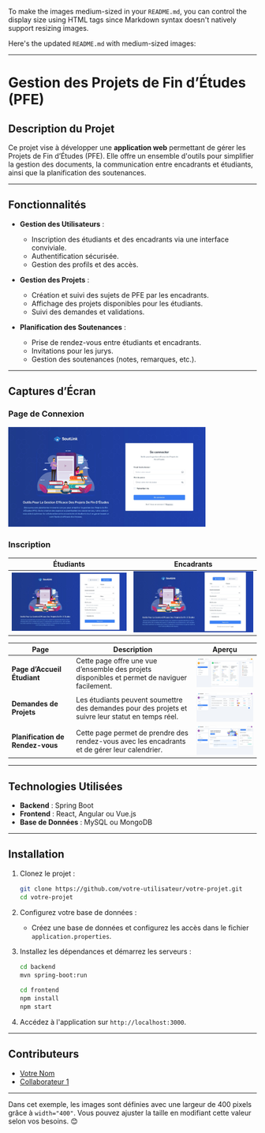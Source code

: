 To make the images medium-sized in your `README.md`, you can control the display size using HTML tags since Markdown syntax doesn't natively support resizing images.

Here's the updated `README.md` with medium-sized images:

---

# Gestion des Projets de Fin d’Études (PFE)

## Description du Projet

Ce projet vise à développer une **application web** permettant de gérer les Projets de Fin d’Études (PFE). Elle offre un ensemble d'outils pour simplifier la gestion des documents, la communication entre encadrants et étudiants, ainsi que la planification des soutenances.

---

## Fonctionnalités

- **Gestion des Utilisateurs** :
  - Inscription des étudiants et des encadrants via une interface conviviale.
  - Authentification sécurisée.
  - Gestion des profils et des accès.

- **Gestion des Projets** :
  - Création et suivi des sujets de PFE par les encadrants.
  - Affichage des projets disponibles pour les étudiants.
  - Suivi des demandes et validations.

- **Planification des Soutenances** :
  - Prise de rendez-vous entre étudiants et encadrants.
  - Invitations pour les jurys.
  - Gestion des soutenances (notes, remarques, etc.).

---

## Captures d’Écran

### **Page de Connexion**
<img src="/screenschot_app/login.jpg" alt="Page de Connexion" width="400"/>

### **Inscription**

| Étudiants                          | Encadrants                           |
|------------------------------------|--------------------------------------|
| ![Inscription Étudiant](/screenschot_app/register-etudiant.jpg) | ![Inscription Encadrant](/screenschot_app/register-encadrant.jpg) |


<table>
  <thead>
    <tr>
      <th>Page</th>
      <th>Description</th>
      <th>Aperçu</th>
    </tr>
  </thead>
  <tbody>
    <tr>
      <td><b>Page d’Accueil Étudiant</b></td>
      <td>Cette page offre une vue d’ensemble des projets disponibles et permet de naviguer facilement.</td>
      <td>
        <img src="screenschot_app/home-etudiant.jpg" alt="Accueil Étudiant" width="300">
      </td>
    </tr>
    <tr>
      <td><b>Demandes de Projets</b></td>
      <td>Les étudiants peuvent soumettre des demandes pour des projets et suivre leur statut en temps réel.</td>
      <td>
        <img src="screenschot_app/project-request.jpg" alt="Demandes de Projets" width="300">
      </td>
    </tr>
    <tr>
      <td><b>Planification de Rendez-vous</b></td>
      <td>Cette page permet de prendre des rendez-vous avec les encadrants et de gérer leur calendrier.</td>
      <td>
        <img src="screenschot_app/appointments-students.jpg" alt="Planification de Rendez-vous" width="300">
      </td>
    </tr>
  </tbody>
</table>


---

## Technologies Utilisées

- **Backend** : Spring Boot
- **Frontend** : React, Angular ou Vue.js
- **Base de Données** : MySQL ou MongoDB

---

## Installation

1. Clonez le projet :
   ```bash
   git clone https://github.com/votre-utilisateur/votre-projet.git
   cd votre-projet
   ```

2. Configurez votre base de données :
   - Créez une base de données et configurez les accès dans le fichier `application.properties`.

3. Installez les dépendances et démarrez les serveurs :
   ```bash
   cd backend
   mvn spring-boot:run
   ```

   ```bash
   cd frontend
   npm install
   npm start
   ```

4. Accédez à l'application sur `http://localhost:3000`.

---

## Contributeurs

- [Votre Nom](https://github.com/votre-utilisateur)
- [Collaborateur 1](https://github.com/collaborateur1)

---

Dans cet exemple, les images sont définies avec une largeur de 400 pixels grâce à `width="400"`. Vous pouvez ajuster la taille en modifiant cette valeur selon vos besoins. 😊
